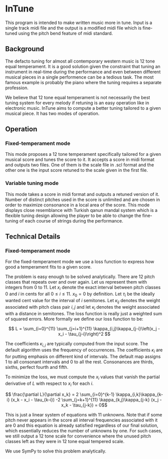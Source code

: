 # InTune
This program is intended to make written music more in tune. Input is a single track midi file and the output is a modified midi file which is fine-tuned using the pitch bend feature of midi standard.

## Background
The defacto tuning for almost all contemporary western music is 12 tone equal temperament. It is a good solution given the constraint that tuning an instrument in real-time during the performance and even between different musical pieces in a single performence can be a tedious task. The most famous example is probably the piano where the tuning requires a separate profession.

We believe that 12 tone equal temperament is not necessarily the best tuning system for every melody if retuning is an easy operation like in electronic music. InTune aims to compute a better tuning tailored to a given musical piece. It has two modes of operation.

## Operation
### Fixed-temperament mode
This mode proposes a 12 tone temperament specifically tailored for a given musical score and tunes the score to it. It accepts a score in midi format and outputs two files. One of them is the scale file in .scl format and the other one is the input score retuned to the scale given in the first file.
### Variable tuning mode
This mode takes a score in midi format and outputs a retuned version of it. Number of distinct pitches used in the score is unlimited and are chosen in order to maximize consonance in a local area of the score. This mode displays close resemblance with Turkish qanun mandal system which is a flexible tuning design allowing the player to be able to change the fine-tuning of each course of strings during the performance.

## Technical Details

### Fixed-temperament mode
For the fixed-temperament mode we use a loss function to express how good a temperament fits to a given score.

The problem is easy enough to be solved analytically. There are 12 pitch classes that repeats over and over again. Let us represent them with integers from 0 to 11. Let $x_i$ denote the exact interval between pitch classes 0 and $i$ in cents for all $0 \le i \le 11$. $x_0 = 0$ by definition. Let $\tau_i$ be the ideally wanted cent value for the interval of $i$ semitones. Let $\kappa_{ij}$ denotes the weight associated with pitch class pair $i,j$ and let $\kappa_i$ denotes the weight associated with a distance in semitones. The loss function is really just a weighted sum of squared errors. More formally we define our loss function to be:

$$ L = \sum_{i=0}^{11} \sum_{j=i+1}^{11} \kappa_{i,j}\kappa_{j-i}\left(x_j - x_i - \tau_{j-i}\right)^2 $$

The coefficients $\kappa_{i,j}$ are typically computed from the input score. The default algorithm uses the frequency of occurrences. The coefficients $\kappa_i$ are for putting emphasis on different kind of intervals. The default map assigns 1 to all consonant intervals and 0 to all the rest. Consonances are thirds, sixths, perfect fourth and fifth.

To minimize the loss, we must compute the $x_i$ values that vanish the partial derivative of $L$ with respect to $x_i$ for each $i$.

$$ \frac{\partial L}{\partial x_k} =  
2 \sum_{i=0}^{k-1} \kappa_{i,k}\kappa_{k-i} (x_k - x_i - \tau_{k-i})
-2 \sum_{j=k+1}^{11} \kappa_{k,j}\kappa_{j-k} (x_j - x_k - \tau_{j-k})
= 0$$

This is just a linear system of equations with 11 unknowns. Note that if some pitch never appears in the score all interval frequencies associated with it are 0 and this equation is already satisfied regardless of our final solution, which essentially reduces the number of unknowns by one. For such cases, we still output a 12 tone scale for convenience where the unused pitch classes left as they were in 12 tone equal tempered scale.

We use SymPy to solve this problem analytically.
